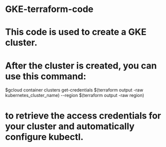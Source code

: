 # GKE-terraform-code
# This code is used to create a GKE cluster.
# After the cluster is created, you can use this command: 
$gcloud container clusters get-credentials $(terraform output -raw kubernetes_cluster_name) --region $(terraform output -raw region)  
# to retrieve the access credentials for your cluster and automatically configure kubectl.

